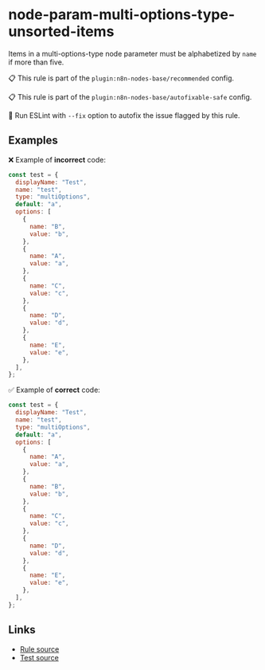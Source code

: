 [//]: # "File generated from a template. Do not edit this file directly."

# node-param-multi-options-type-unsorted-items

Items in a multi-options-type node parameter must be alphabetized by `name` if more than five.

📋 This rule is part of the `plugin:n8n-nodes-base/recommended` config.

📋 This rule is part of the `plugin:n8n-nodes-base/autofixable-safe` config.

🔧 Run ESLint with `--fix` option to autofix the issue flagged by this rule.

## Examples

❌ Example of **incorrect** code:

```js
const test = {
  displayName: "Test",
  name: "test",
  type: "multiOptions",
  default: "a",
  options: [
    {
      name: "B",
      value: "b",
    },
    {
      name: "A",
      value: "a",
    },
    {
      name: "C",
      value: "c",
    },
    {
      name: "D",
      value: "d",
    },
    {
      name: "E",
      value: "e",
    },
  ],
};
```

✅ Example of **correct** code:

```js
const test = {
  displayName: "Test",
  name: "test",
  type: "multiOptions",
  default: "a",
  options: [
    {
      name: "A",
      value: "a",
    },
    {
      name: "B",
      value: "b",
    },
    {
      name: "C",
      value: "c",
    },
    {
      name: "D",
      value: "d",
    },
    {
      name: "E",
      value: "e",
    },
  ],
};
```

## Links

- [Rule source](../../lib/rules/node-param-multi-options-type-unsorted-items.ts)
- [Test source](../../tests/node-param-multi-options-type-unsorted-items.test.ts)
